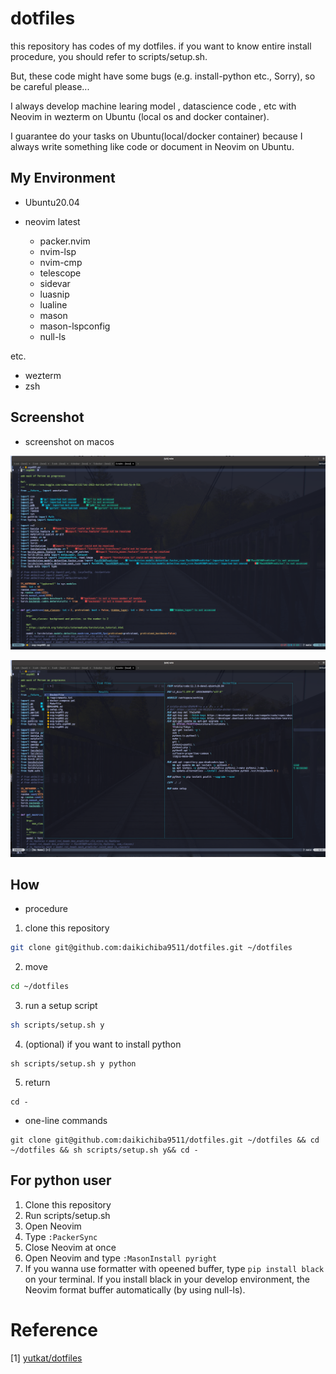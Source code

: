 # dotfiles

this repository has codes of my dotfiles. if you want to know entire install procedure, you should refer to scripts/setup.sh.

But, these code might have some bugs (e.g. install-python etc., Sorry), so be careful please...

I always develop machine learing model , datascience code , etc with Neovim in wezterm on Ubuntu (local os and docker container).

I guarantee do your tasks on Ubuntu(local/docker container) because I always write something like code or document in Neovim on Ubuntu.

## My Environment

- Ubuntu20.04

- neovim latest
  - packer.nvim
  - nvim-lsp
  - nvim-cmp
  - telescope
  - sidevar
  - luasnip
  - lualine
  - mason
  - mason-lspconfig
  - null-ls

etc.

- wezterm
- zsh

## Screenshot

- screenshot on macos

![screenshot-on-macos](./assets/neovim-tokyonight-20221124.png)

![screenshot-telescope-on-macos](./assets/neovim-tokyonight-telescope-20221124.png)


## How

- procedure

1. clone this repository

```sh
git clone git@github.com:daikichiba9511/dotfiles.git ~/dotfiles
```
2. move

```sh
cd ~/dotfiles
```

3. run a setup script

```sh
sh scripts/setup.sh y
```

4. (optional) if you want to install python

```
sh scripts/setup.sh y python
```

5. return
```
cd -
```

- one-line commands

```
git clone git@github.com:daikichiba9511/dotfiles.git ~/dotfiles && cd ~/dotfiles && sh scripts/setup.sh y&& cd -
```

## For python user

1. Clone this repository
2. Run scripts/setup.sh
3. Open Neovim
4. Type `:PackerSync`
5. Close Neovim at once
6. Open Neovim and type `:MasonInstall pyright`
7. If you wanna use formatter with opeened buffer, type `pip install black` on your terminal.  If you install black in your develop environment, the Neovim format buffer automatically (by using null-ls).


# Reference

[1] [yutkat/dotfiles](https://github.com/yutkat/dotfiles)
